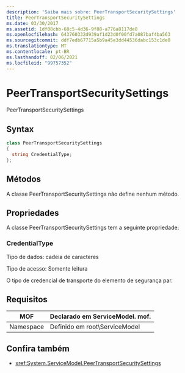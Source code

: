 ```yaml
---
description: 'Saiba mais sobre: PeerTransportSecuritySettings'
title: PeerTransportSecuritySettings
ms.date: 03/30/2017
ms.assetid: 1df08cbb-68c5-4d36-9f88-a776a8117de8
ms.openlocfilehash: 643760332d939af1d23d0f00fd7a087baf4ba563
ms.sourcegitcommit: ddf7edb67715a5b9a45e3dd44536dabc153c1de0
ms.translationtype: MT
ms.contentlocale: pt-BR
ms.lasthandoff: 02/06/2021
ms.locfileid: "99757352"
---
```

# <a name="peertransportsecuritysettings"></a>PeerTransportSecuritySettings

PeerTransportSecuritySettings  
  
## <a name="syntax"></a>Syntax  
  
```csharp
class PeerTransportSecuritySettings  
{  
  string CredentialType;  
};  
```  
  
## <a name="methods"></a>Métodos  

 A classe PeerTransportSecuritySettings não define nenhum método.  
  
## <a name="properties"></a>Propriedades  

 A classe PeerTransportSecuritySettings tem a seguinte propriedade:  
  
### <a name="credentialtype"></a>CredentialType  

 Tipo de dados: cadeia de caracteres  
  
 Tipo de acesso: Somente leitura  
  
 O tipo de credencial de transporte do elemento de segurança par.  
  
## <a name="requirements"></a>Requisitos  
  
|MOF|Declarado em ServiceModel. mof.|  
|---------|-----------------------------------|  
|Namespace|Definido em root\ServiceModel|  
  
## <a name="see-also"></a>Confira também

- <xref:System.ServiceModel.PeerTransportSecuritySettings>
